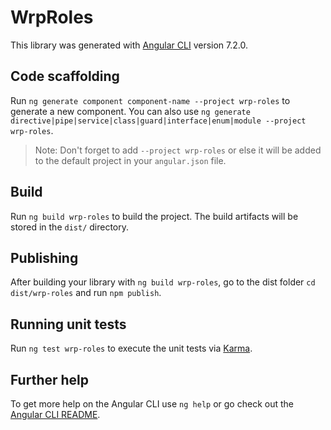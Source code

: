 # WrpRoles

This library was generated with [Angular CLI](https://github.com/angular/angular-cli) version 7.2.0.

## Code scaffolding

Run `ng generate component component-name --project wrp-roles` to generate a new component. You can also use `ng generate directive|pipe|service|class|guard|interface|enum|module --project wrp-roles`.

> Note: Don't forget to add `--project wrp-roles` or else it will be added to the default project in your `angular.json` file.

## Build

Run `ng build wrp-roles` to build the project. The build artifacts will be stored in the `dist/` directory.

## Publishing

After building your library with `ng build wrp-roles`, go to the dist folder `cd dist/wrp-roles` and run `npm publish`.

## Running unit tests

Run `ng test wrp-roles` to execute the unit tests via [Karma](https://karma-runner.github.io).

## Further help

To get more help on the Angular CLI use `ng help` or go check out the [Angular CLI README](https://github.com/angular/angular-cli/blob/master/README.md).
